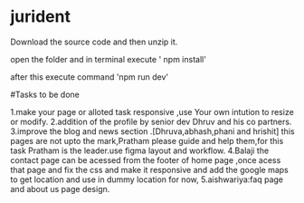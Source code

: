 # jurident

Download the source code and then unzip it.

open the folder and in terminal execute ' npm install'

after this execute command  'npm run dev'



#Tasks to be done 

1.make your page or alloted task responsive ,use Your own intution to resize or modify.
2.addition of the  profile by senior dev Dhruv and his co partners.
3.improve the blog and news section .[Dhruva,abhash,phani and hrishit] this pages are not upto the mark,Pratham please guide and help them,for this
 task Pratham is the leader.use figma layout and workflow.
4.Balaji the contact page can be acessed from the footer of home page ,once acess that page and fix the css and make it responsive and add the google maps to get location
 and use in dummy location for now,
5.aishwariya:faq page and about us page design.


